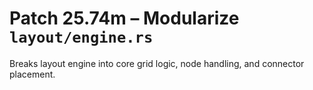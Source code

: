 # Patch 25.74m – Modularize `layout/engine.rs`

Breaks layout engine into core grid logic, node handling, and connector placement.

